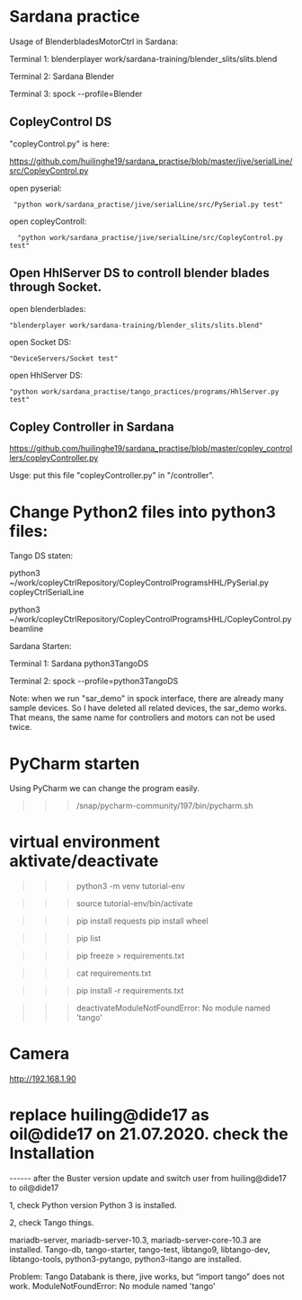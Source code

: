 # Sardana practice

Usage of BlenderbladesMotorCtrl in Sardana:

Terminal 1: blenderplayer work/sardana-training/blender_slits/slits.blend

Terminal 2: Sardana Blender

Terminal 3: spock --profile=Blender
 


CopleyControl DS 
-------------------------------------------------------
"copleyControl.py" is here:

https://github.com/huilinghe19/sardana_practise/blob/master/jive/serialLine/src/CopleyControl.py

open pyserial: 

     "python work/sardana_practise/jive/serialLine/src/PySerial.py test"

open copleyControll: 

      "python work/sardana_practise/jive/serialLine/src/CopleyControl.py test"




Open HhlServer DS to controll blender blades through Socket. 
------------------------------
 open blenderblades:

    "blenderplayer work/sardana-training/blender_slits/slits.blend"

 open Socket DS:
 
    "DeviceServers/Socket test"
   
  open HhlServer DS:
   
    "python work/sardana_practise/tango_practices/programs/HhlServer.py test"
   
   
   
Copley Controller in Sardana
---------------------------------------
https://github.com/huilinghe19/sardana_practise/blob/master/copley_controllers/copleyController.py

Usge: put this file "copleyController.py" in "/controller".


# Change Python2 files into python3 files:
Tango DS staten:

python3 ~/work/copleyCtrlRepository/CopleyControlProgramsHHL/PySerial.py copleyCtrlSerialLine

python3 ~/work/copleyCtrlRepository/CopleyControlProgramsHHL/CopleyControl.py beamline

Sardana Starten:


Terminal 1: Sardana python3TangoDS


Terminal 2: spock --profile=python3TangoDS


Note: when we run "sar_demo" in spock interface, there are already many sample devices. So I have deleted all related devices, the sar_demo works. That means, the same name for controllers and motors can not be used twice. 

# PyCharm starten
Using PyCharm we can change the program easily.

>>> /snap/pycharm-community/197/bin/pycharm.sh

# virtual environment aktivate/deactivate
>>> python3 -m venv tutorial-env

>>> source tutorial-env/bin/activate

>>> pip install requests
>>> pip install wheel

>>> pip list

>>> pip freeze > requirements.txt

>>> cat requirements.txt

>>> pip install -r requirements.txt

>>> deactivateModuleNotFoundError: No module named 'tango'


# Camera
http://192.168.1.90

# replace huiling@dide17 as oil@dide17 on 21.07.2020. check the Installation 
------ after the Buster version update and switch user from huiling@dide17 to oil@dide17

1, check Python version
Python 3 is installed.

2, check Tango things.

mariadb-server, mariadb-server-10.3, mariadb-server-core-10.3 are installed.
Tango-db, tango-starter, tango-test, libtango9,  libtango-dev, libtango-tools, python3-pytango, python3-itango are installed.

Problem: Tango Databank is there, jive works, but “import tango” does not work. ModuleNotFoundError: No module named 'tango'


